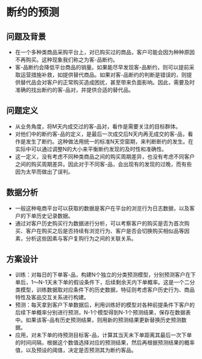 # 断约的预测
## 问题及背景
* 在一个多种类商品采购平台上，对已购买过的商品，客户可能会因为种种原因不再购买。这种现象我们称之为客-品断约。
* 客-品断约会降低平台商品的销量。如果能尽早发现客-品断约，则可以提前采取运营措施补救，如提供替代商品。如果对客-品断约的判断是错误的，则提供替代品会对客户的正常购买造成困扰，甚至带来负面影响。因此，需要及时准确的找出断约的客-品对，并提供合适的替代品。
## 问题定义
* 从业务角度，将M天内成交过的客-品对，看作是需要关注的目标群体。
* 对他们中的断约客-品的定义，是最后一次成交后N天内再无成交的客-品，看作是发生了断约。这种做法用统一的标准N天空窗期，来判断断约的发生。在实际中可以通过调整N的大小来平衡断约发现的及时性和准确性。
* 这一定义，没有考虑不同种类商品之间的购买周期差异，也没有考虑不同客户之间的购买周期差异。因此对于不同客-品，会出现有的发现的过晚，而有些因为太早而做出了误判。
## 数据分析
* 一般这种电商平台可以获取的数据是客户在平台的浏览行为日志数据，以及客户的下单历史记录数据。
* 通过对客户历史购买行为数据进行分析，可以考察客户的购买是否为首次购买、客户在购买之后是否持续有浏览行为、客户是否会切换购买相似品等因素，分析这些因素与客户复购行为之间的关联关系。
## 方案设计
* 训练：对每日的下单客-品，构建N个独立的分类预测模型，分别预测客户在下单后，1～N-1天未下单的假设条件下，后续剩余天内下单概率。这是一个二分类模型，训练数据取对应条件下的历史数据，特征则考虑客户历史行为、商品特性及客品交互关系进行构建。
* 预测：每天拿到客户下单数据后，利用训练好的模型对各种前提条件下客户的后续下单概率分别进行预测，N-1个模型得到N-1个预测结果，保存在数据表中。如果该客-品有历史预测结果，则用新的预测结果更新替换历史预测数据。
* 应用，对未下单的待预测目标客-品，计算其当天未下单距离其最后一次下单的时间间隔，根据这个数值选择对应的预测结果，然后再根据预测结果的概率值，以及预设的阈值，决定是否预测其为断约客品。

